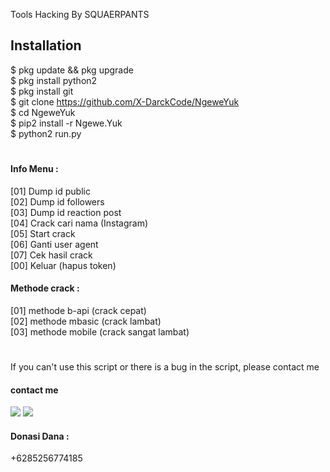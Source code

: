 Tools Hacking By SQUAERPANTS




## Installation
$ pkg update && pkg upgrade <br>
$ pkg install python2 <br>
$ pkg install git <br>
$ git clone https://github.com/X-DarckCode/NgeweYuk <br>
$ cd NgeweYuk <br>
$ pip2 install -r Ngewe.Yuk <br>
$ python2 run.py <br>
#
#### Info Menu :<br>
 [01] Dump id public <br>
 [02] Dump id followers <br>
 [03] Dump id reaction post <br>
 [04] Crack cari nama (Instagram) <br>
 [05] Start crack <br>
 [06] Ganti user agent <br>
 [07] Cek hasil crack <br>
 [00] Keluar (hapus token) <br>
#### Methode crack :
 [01] methode b-api (crack cepat) <br>
 [02] methode mbasic (crack lambat) <br>
 [03] methode mobile (crack sangat lambat) <br>
#
If you can't use this script or there is a bug in the script, please contact me
#### contact me
[![](https://img.shields.io/badge/Facebook-blue?logo=Facebook&logoColor=blue&labelColor=white)](https://www.facebook.com/tiara.pandu.5)
[![](https://img.shields.io/badge/Whatsapp-CHAT-red?logo=Whatsapp&logoColor=Brightgreen&labelColor=white)](https://wa.me/6285256774185?text=Asalamualaikum+bang)
#### Donasi Dana :
+6285256774185
#

